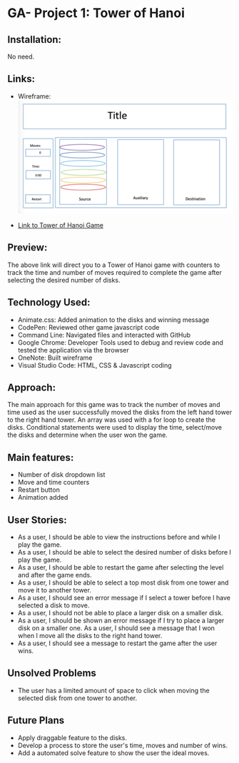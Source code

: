 # GA- Project 1:  Tower of Hanoi

## Installation:
No need.

## Links:
- Wireframe:
![](images/ga-project-1-wireframe.jpg)

 - [Link to Tower of Hanoi Game](https://dvorakkarrie.github.io/)

 ## Preview:
 The above link will direct you to a Tower of Hanoi game with counters to track the time and number of moves required to complete the game after selecting the desired number of disks.

 ## Technology Used:
- Animate.css:  Added animation to the disks and winning message
- CodePen: Reviewed other game javascript code
- Command Line:  Navigated files and interacted with GitHub
- Google Chrome:  Developer Tools used to debug and review code and tested the application via the browser
- OneNote:  Built wireframe
- Visual Studio Code:  HTML, CSS & Javascript coding

## Approach:
The main approach for this game was to track the number of moves and time used as the user successfully moved the disks from the left hand tower to the right hand tower. An array was used with a for loop to create the disks.  Conditional statements were used to display the time, select/move the disks and determine when the user won the game.

## Main features:
- Number of disk dropdown list
- Move and time counters
- Restart button
- Animation added

## User Stories:
- As a user, I should be able to view the instructions before and while I play the game.
- As a user, I should be able to select the desired number of disks before I play the game.
- As a user, I should be able to restart the game after selecting the level and after the game ends.
- As a user, I should be able to select a top most disk from one tower and move it to another tower.
- As a user, I should see an error message if I select a tower before I have selected a disk to move.
- As a user, I should not be able to place a larger disk on a smaller disk.
- As a user, I should be shown an error message if I try to place a larger disk on a smaller one.
As a user, I should see a message that I won when I move all the disks to the right hand tower.
- As a user, I should see a message to restart the game after the user wins.

## Unsolved Problems
- The user has a limited amount of space to click when moving the selected disk from one tower to another.

## Future Plans
- Apply draggable feature to the disks.
- Develop a process to store the user's time, moves and number of wins.
- Add a automated solve feature to show the user the ideal moves.